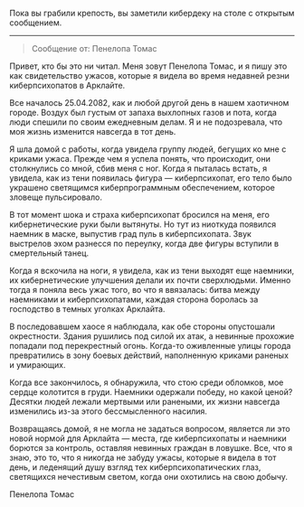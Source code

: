 Пока вы грабили крепость, вы заметили кибердеку на столе с открытым сообщением.

---

> Сообщение от: Пенелопа Томас

Привет, кто бы это ни читал. Меня зовут Пенелопа Томас, и я пишу это как свидетельство ужасов, которые я видела во время недавней резни киберпсихопатов в Арклайте.

Все началось 25.04.2082, как и любой другой день в нашем хаотичном городе. Воздух был густым от запаха выхлопных газов и пота, когда люди спешили по своим ежедневным делам. Я и не подозревала, что моя жизнь изменится навсегда в тот день.

Я шла домой с работы, когда увидела группу людей, бегущих ко мне с криками ужаса. Прежде чем я успела понять, что происходит, они столкнулись со мной, сбив меня с ног. Когда я пыталась встать, я увидела, как из тени появилась фигура — киберпсихопат, его тело было украшено светящимся киберпрограммным обеспечением, которое зловеще пульсировало.

В тот момент шока и страха киберпсихопат бросился на меня, его кибернетические руки были вытянуты. Но тут из ниоткуда появился наемник в маске, выпустив град пуль в киберпсихопата. Звук выстрелов эхом разнесся по переулку, когда две фигуры вступили в смертельный танец.

Когда я вскочила на ноги, я увидела, как из тени выходят еще наемники, их кибернетические улучшения делали их почти сверхлюдьми. Именно тогда я поняла весь ужас того, во что я ввязалась: битва между наемниками и киберпсихопатами, каждая сторона боролась за господство в темных уголках Арклайта.

В последовавшем хаосе я наблюдала, как обе стороны опустошали окрестности. Здания рушились под силой их атак, а невинные прохожие попадали под перекрестный огонь. Когда-то оживленные улицы города превратились в зону боевых действий, наполненную криками раненых и умирающих.

Когда все закончилось, я обнаружила, что стою среди обломков, мое сердце колотится в груди. Наемники одержали победу, но какой ценой? Десятки людей лежали мертвыми или ранеными, их жизни навсегда изменились из-за этого бессмысленного насилия.

Возвращаясь домой, я не могла не задаться вопросом, является ли это новой нормой для Арклайта — места, где киберпсихопаты и наемники борются за контроль, оставляя невинных граждан в ловушке. Все, что я знаю, это то, что я никогда не забуду ужасы, которые я видела в тот день, и леденящий душу взгляд тех киберпсихопатических глаз, светящихся нечестивым светом, когда они охотились на свою добычу.

Пенелопа Томас
